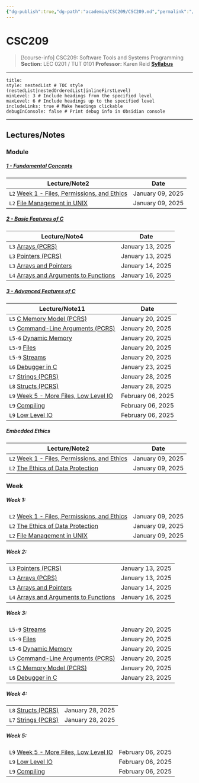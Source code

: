 ```yaml
---
{"dg-publish":true,"dg-path":"academia/CSC209/CSC209.md","permalink":"/academia/csc-209/csc-209/","tags":["course-page","cs","university"],"created":"2024-06-22T19:06:08.000-04:00","updated":"2025-01-17T20:57:39.165-05:00"}
---
```



# CSC209

> [!course-info] <span><span>CSC209: Software Tools and Systems Programming</span></span>
> **Section:** LEC 0201 / TUT 0101
> **Professor:** Karen Reid
> **[Syllabus](https://q.utoronto.ca/courses/387199/assignments/syllabus)**

---

```table-of-contents
title:
style: nestedList # TOC style (nestedList|nestedOrderedList|inlineFirstLevel)
minLevel: 3 # Include headings from the specified level
maxLevel: 6 # Include headings up to the specified level
includeLinks: true # Make headings clickable
debugInConsole: false # Print debug info in Obsidian console
```

---

## Lectures/Notes

### Module

<h5><span><a data-tooltip-position="top" aria-label="100 Academia/CSC209/1 Fundamental Concepts/1 - Fundamental Concepts.md" data-href="100 Academia/CSC209/1 Fundamental Concepts/1 - Fundamental Concepts.md" href="100 Academia/CSC209/1 Fundamental Concepts/1 - Fundamental Concepts.md" class="internal-link" target="_blank" rel="noopener nofollow">1 - Fundamental Concepts</a></span></h5><div><table class="dataview table-view-table"><thead class="table-view-thead"><tr class="table-view-tr-header"><th class="table-view-th"><span>Lecture/Note</span><span class="dataview small-text">2</span></th><th class="table-view-th"><span>Date</span></th></tr></thead><tbody class="table-view-tbody"><tr><td><span><code>L2</code> <a data-tooltip-position="top" aria-label="100 Academia/CSC209/1 Fundamental Concepts/Week 1 - Files, Permissions, and Ethics.md" data-href="100 Academia/CSC209/1 Fundamental Concepts/Week 1 - Files, Permissions, and Ethics.md" href="100 Academia/CSC209/1 Fundamental Concepts/Week 1 - Files, Permissions, and Ethics.md" class="internal-link" target="_blank" rel="noopener nofollow">Week 1 - Files, Permissions, and Ethics</a></span></td><td>January 09, 2025</td></tr><tr><td><span><code>L2</code> <a data-tooltip-position="top" aria-label="100 Academia/CSC209/1 Fundamental Concepts/File Management in UNIX.md" data-href="100 Academia/CSC209/1 Fundamental Concepts/File Management in UNIX.md" href="100 Academia/CSC209/1 Fundamental Concepts/File Management in UNIX.md" class="internal-link" target="_blank" rel="noopener nofollow">File Management in UNIX</a></span></td><td>January 09, 2025</td></tr></tbody></table></div><h5><span><a data-tooltip-position="top" aria-label="100 Academia/CSC209/2 Basic Features of C/2 - Basic Features of C.md" data-href="100 Academia/CSC209/2 Basic Features of C/2 - Basic Features of C.md" href="100 Academia/CSC209/2 Basic Features of C/2 - Basic Features of C.md" class="internal-link" target="_blank" rel="noopener nofollow">2 - Basic Features of C</a></span></h5><div><table class="dataview table-view-table"><thead class="table-view-thead"><tr class="table-view-tr-header"><th class="table-view-th"><span>Lecture/Note</span><span class="dataview small-text">4</span></th><th class="table-view-th"><span>Date</span></th></tr></thead><tbody class="table-view-tbody"><tr><td><span><code>L3</code> <a data-tooltip-position="top" aria-label="100 Academia/CSC209/2 Basic Features of C/Arrays (PCRS).md" data-href="100 Academia/CSC209/2 Basic Features of C/Arrays (PCRS).md" href="100 Academia/CSC209/2 Basic Features of C/Arrays (PCRS).md" class="internal-link" target="_blank" rel="noopener nofollow">Arrays (PCRS)</a></span></td><td>January 13, 2025</td></tr><tr><td><span><code>L3</code> <a data-tooltip-position="top" aria-label="100 Academia/CSC209/2 Basic Features of C/Pointers (PCRS).md" data-href="100 Academia/CSC209/2 Basic Features of C/Pointers (PCRS).md" href="100 Academia/CSC209/2 Basic Features of C/Pointers (PCRS).md" class="internal-link" target="_blank" rel="noopener nofollow">Pointers (PCRS)</a></span></td><td>January 13, 2025</td></tr><tr><td><span><code>L3</code> <a data-tooltip-position="top" aria-label="100 Academia/CSC209/2 Basic Features of C/Arrays and Pointers.md" data-href="100 Academia/CSC209/2 Basic Features of C/Arrays and Pointers.md" href="100 Academia/CSC209/2 Basic Features of C/Arrays and Pointers.md" class="internal-link" target="_blank" rel="noopener nofollow">Arrays and Pointers</a></span></td><td>January 14, 2025</td></tr><tr><td><span><code>L4</code> <a data-tooltip-position="top" aria-label="100 Academia/CSC209/2 Basic Features of C/Arrays and Arguments to Functions.md" data-href="100 Academia/CSC209/2 Basic Features of C/Arrays and Arguments to Functions.md" href="100 Academia/CSC209/2 Basic Features of C/Arrays and Arguments to Functions.md" class="internal-link" target="_blank" rel="noopener nofollow">Arrays and Arguments to Functions</a></span></td><td>January 16, 2025</td></tr></tbody></table></div><h5><span><a data-tooltip-position="top" aria-label="100 Academia/CSC209/3 Advanced Features of C/3 - Advanced Features of C.md" data-href="100 Academia/CSC209/3 Advanced Features of C/3 - Advanced Features of C.md" href="100 Academia/CSC209/3 Advanced Features of C/3 - Advanced Features of C.md" class="internal-link" target="_blank" rel="noopener nofollow">3 - Advanced Features of C</a></span></h5><div><table class="dataview table-view-table"><thead class="table-view-thead"><tr class="table-view-tr-header"><th class="table-view-th"><span>Lecture/Note</span><span class="dataview small-text">11</span></th><th class="table-view-th"><span>Date</span></th></tr></thead><tbody class="table-view-tbody"><tr><td><span><code>L5</code> <a data-tooltip-position="top" aria-label="100 Academia/CSC209/3 Advanced Features of C/C Memory Model (PCRS).md" data-href="100 Academia/CSC209/3 Advanced Features of C/C Memory Model (PCRS).md" href="100 Academia/CSC209/3 Advanced Features of C/C Memory Model (PCRS).md" class="internal-link" target="_blank" rel="noopener nofollow">C Memory Model (PCRS)</a></span></td><td>January 20, 2025</td></tr><tr><td><span><code>L5</code> <a data-tooltip-position="top" aria-label="100 Academia/CSC209/3 Advanced Features of C/Command-Line Arguments (PCRS).md" data-href="100 Academia/CSC209/3 Advanced Features of C/Command-Line Arguments (PCRS).md" href="100 Academia/CSC209/3 Advanced Features of C/Command-Line Arguments (PCRS).md" class="internal-link" target="_blank" rel="noopener nofollow">Command-Line Arguments (PCRS)</a></span></td><td>January 20, 2025</td></tr><tr><td><span><code>L5-6</code> <a data-tooltip-position="top" aria-label="100 Academia/CSC209/3 Advanced Features of C/Dynamic Memory.md" data-href="100 Academia/CSC209/3 Advanced Features of C/Dynamic Memory.md" href="100 Academia/CSC209/3 Advanced Features of C/Dynamic Memory.md" class="internal-link" target="_blank" rel="noopener nofollow">Dynamic Memory</a></span></td><td>January 20, 2025</td></tr><tr><td><span><code>L5-9</code> <a data-tooltip-position="top" aria-label="100 Academia/CSC209/3 Advanced Features of C/Files.md" data-href="100 Academia/CSC209/3 Advanced Features of C/Files.md" href="100 Academia/CSC209/3 Advanced Features of C/Files.md" class="internal-link" target="_blank" rel="noopener nofollow">Files</a></span></td><td>January 20, 2025</td></tr><tr><td><span><code>L5-9</code> <a data-tooltip-position="top" aria-label="100 Academia/CSC209/3 Advanced Features of C/Streams.md" data-href="100 Academia/CSC209/3 Advanced Features of C/Streams.md" href="100 Academia/CSC209/3 Advanced Features of C/Streams.md" class="internal-link" target="_blank" rel="noopener nofollow">Streams</a></span></td><td>January 20, 2025</td></tr><tr><td><span><code>L6</code> <a data-tooltip-position="top" aria-label="100 Academia/CSC209/3 Advanced Features of C/Debugger in C.md" data-href="100 Academia/CSC209/3 Advanced Features of C/Debugger in C.md" href="100 Academia/CSC209/3 Advanced Features of C/Debugger in C.md" class="internal-link" target="_blank" rel="noopener nofollow">Debugger in C</a></span></td><td>January 23, 2025</td></tr><tr><td><span><code>L7</code> <a data-tooltip-position="top" aria-label="100 Academia/CSC209/3 Advanced Features of C/Strings (PCRS).md" data-href="100 Academia/CSC209/3 Advanced Features of C/Strings (PCRS).md" href="100 Academia/CSC209/3 Advanced Features of C/Strings (PCRS).md" class="internal-link" target="_blank" rel="noopener nofollow">Strings (PCRS)</a></span></td><td>January 28, 2025</td></tr><tr><td><span><code>L8</code> <a data-tooltip-position="top" aria-label="100 Academia/CSC209/3 Advanced Features of C/Structs (PCRS).md" data-href="100 Academia/CSC209/3 Advanced Features of C/Structs (PCRS).md" href="100 Academia/CSC209/3 Advanced Features of C/Structs (PCRS).md" class="internal-link" target="_blank" rel="noopener nofollow">Structs (PCRS)</a></span></td><td>January 28, 2025</td></tr><tr><td><span><code>L9</code> <a data-tooltip-position="top" aria-label="100 Academia/CSC209/3 Advanced Features of C/Week 5 - More Files, Low Level IO.md" data-href="100 Academia/CSC209/3 Advanced Features of C/Week 5 - More Files, Low Level IO.md" href="100 Academia/CSC209/3 Advanced Features of C/Week 5 - More Files, Low Level IO.md" class="internal-link" target="_blank" rel="noopener nofollow">Week 5 - More Files, Low Level IO</a></span></td><td>February 06, 2025</td></tr><tr><td><span><code>L9</code> <a data-tooltip-position="top" aria-label="100 Academia/CSC209/3 Advanced Features of C/Compiling.md" data-href="100 Academia/CSC209/3 Advanced Features of C/Compiling.md" href="100 Academia/CSC209/3 Advanced Features of C/Compiling.md" class="internal-link" target="_blank" rel="noopener nofollow">Compiling</a></span></td><td>February 06, 2025</td></tr><tr><td><span><code>L9</code> <a data-tooltip-position="top" aria-label="100 Academia/CSC209/3 Advanced Features of C/Low Level IO.md" data-href="100 Academia/CSC209/3 Advanced Features of C/Low Level IO.md" href="100 Academia/CSC209/3 Advanced Features of C/Low Level IO.md" class="internal-link" target="_blank" rel="noopener nofollow">Low Level IO</a></span></td><td>February 06, 2025</td></tr></tbody></table></div><h5><span>Embedded Ethics</span></h5><div><table class="dataview table-view-table"><thead class="table-view-thead"><tr class="table-view-tr-header"><th class="table-view-th"><span>Lecture/Note</span><span class="dataview small-text">2</span></th><th class="table-view-th"><span>Date</span></th></tr></thead><tbody class="table-view-tbody"><tr><td><span><code>L2</code> <a data-tooltip-position="top" aria-label="100 Academia/CSC209/1 Fundamental Concepts/Week 1 - Files, Permissions, and Ethics.md" data-href="100 Academia/CSC209/1 Fundamental Concepts/Week 1 - Files, Permissions, and Ethics.md" href="100 Academia/CSC209/1 Fundamental Concepts/Week 1 - Files, Permissions, and Ethics.md" class="internal-link" target="_blank" rel="noopener nofollow">Week 1 - Files, Permissions, and Ethics</a></span></td><td>January 09, 2025</td></tr><tr><td><span><code>L2</code> <a data-tooltip-position="top" aria-label="100 Academia/CSC209/1 Fundamental Concepts/The Ethics of Data Protection.md" data-href="100 Academia/CSC209/1 Fundamental Concepts/The Ethics of Data Protection.md" href="100 Academia/CSC209/1 Fundamental Concepts/The Ethics of Data Protection.md" class="internal-link" target="_blank" rel="noopener nofollow">The Ethics of Data Protection</a></span></td><td>January 09, 2025</td></tr></tbody></table></div>

### Week

<h5><span>Week 1:</span></h5><div><table class="dataview table-view-table"><thead class="table-view-thead"><tr class="table-view-tr-header"></tr></thead><tbody class="table-view-tbody"><tr><td><span><code>L2</code> <a data-tooltip-position="top" aria-label="100 Academia/CSC209/1 Fundamental Concepts/Week 1 - Files, Permissions, and Ethics.md" data-href="100 Academia/CSC209/1 Fundamental Concepts/Week 1 - Files, Permissions, and Ethics.md" href="100 Academia/CSC209/1 Fundamental Concepts/Week 1 - Files, Permissions, and Ethics.md" class="internal-link" target="_blank" rel="noopener nofollow">Week 1 - Files, Permissions, and Ethics</a></span></td><td>January 09, 2025</td></tr><tr><td><span><code>L2</code> <a data-tooltip-position="top" aria-label="100 Academia/CSC209/1 Fundamental Concepts/The Ethics of Data Protection.md" data-href="100 Academia/CSC209/1 Fundamental Concepts/The Ethics of Data Protection.md" href="100 Academia/CSC209/1 Fundamental Concepts/The Ethics of Data Protection.md" class="internal-link" target="_blank" rel="noopener nofollow">The Ethics of Data Protection</a></span></td><td>January 09, 2025</td></tr><tr><td><span><code>L2</code> <a data-tooltip-position="top" aria-label="100 Academia/CSC209/1 Fundamental Concepts/File Management in UNIX.md" data-href="100 Academia/CSC209/1 Fundamental Concepts/File Management in UNIX.md" href="100 Academia/CSC209/1 Fundamental Concepts/File Management in UNIX.md" class="internal-link" target="_blank" rel="noopener nofollow">File Management in UNIX</a></span></td><td>January 09, 2025</td></tr></tbody></table></div><h5><span>Week 2:</span></h5><div><table class="dataview table-view-table"><thead class="table-view-thead"><tr class="table-view-tr-header"></tr></thead><tbody class="table-view-tbody"><tr><td><span><code>L3</code> <a data-tooltip-position="top" aria-label="100 Academia/CSC209/2 Basic Features of C/Pointers (PCRS).md" data-href="100 Academia/CSC209/2 Basic Features of C/Pointers (PCRS).md" href="100 Academia/CSC209/2 Basic Features of C/Pointers (PCRS).md" class="internal-link" target="_blank" rel="noopener nofollow">Pointers (PCRS)</a></span></td><td>January 13, 2025</td></tr><tr><td><span><code>L3</code> <a data-tooltip-position="top" aria-label="100 Academia/CSC209/2 Basic Features of C/Arrays (PCRS).md" data-href="100 Academia/CSC209/2 Basic Features of C/Arrays (PCRS).md" href="100 Academia/CSC209/2 Basic Features of C/Arrays (PCRS).md" class="internal-link" target="_blank" rel="noopener nofollow">Arrays (PCRS)</a></span></td><td>January 13, 2025</td></tr><tr><td><span><code>L3</code> <a data-tooltip-position="top" aria-label="100 Academia/CSC209/2 Basic Features of C/Arrays and Pointers.md" data-href="100 Academia/CSC209/2 Basic Features of C/Arrays and Pointers.md" href="100 Academia/CSC209/2 Basic Features of C/Arrays and Pointers.md" class="internal-link" target="_blank" rel="noopener nofollow">Arrays and Pointers</a></span></td><td>January 14, 2025</td></tr><tr><td><span><code>L4</code> <a data-tooltip-position="top" aria-label="100 Academia/CSC209/2 Basic Features of C/Arrays and Arguments to Functions.md" data-href="100 Academia/CSC209/2 Basic Features of C/Arrays and Arguments to Functions.md" href="100 Academia/CSC209/2 Basic Features of C/Arrays and Arguments to Functions.md" class="internal-link" target="_blank" rel="noopener nofollow">Arrays and Arguments to Functions</a></span></td><td>January 16, 2025</td></tr></tbody></table></div><h5><span>Week 3:</span></h5><div><table class="dataview table-view-table"><thead class="table-view-thead"><tr class="table-view-tr-header"></tr></thead><tbody class="table-view-tbody"><tr><td><span><code>L5-9</code> <a data-tooltip-position="top" aria-label="100 Academia/CSC209/3 Advanced Features of C/Streams.md" data-href="100 Academia/CSC209/3 Advanced Features of C/Streams.md" href="100 Academia/CSC209/3 Advanced Features of C/Streams.md" class="internal-link" target="_blank" rel="noopener nofollow">Streams</a></span></td><td>January 20, 2025</td></tr><tr><td><span><code>L5-9</code> <a data-tooltip-position="top" aria-label="100 Academia/CSC209/3 Advanced Features of C/Files.md" data-href="100 Academia/CSC209/3 Advanced Features of C/Files.md" href="100 Academia/CSC209/3 Advanced Features of C/Files.md" class="internal-link" target="_blank" rel="noopener nofollow">Files</a></span></td><td>January 20, 2025</td></tr><tr><td><span><code>L5-6</code> <a data-tooltip-position="top" aria-label="100 Academia/CSC209/3 Advanced Features of C/Dynamic Memory.md" data-href="100 Academia/CSC209/3 Advanced Features of C/Dynamic Memory.md" href="100 Academia/CSC209/3 Advanced Features of C/Dynamic Memory.md" class="internal-link" target="_blank" rel="noopener nofollow">Dynamic Memory</a></span></td><td>January 20, 2025</td></tr><tr><td><span><code>L5</code> <a data-tooltip-position="top" aria-label="100 Academia/CSC209/3 Advanced Features of C/Command-Line Arguments (PCRS).md" data-href="100 Academia/CSC209/3 Advanced Features of C/Command-Line Arguments (PCRS).md" href="100 Academia/CSC209/3 Advanced Features of C/Command-Line Arguments (PCRS).md" class="internal-link" target="_blank" rel="noopener nofollow">Command-Line Arguments (PCRS)</a></span></td><td>January 20, 2025</td></tr><tr><td><span><code>L5</code> <a data-tooltip-position="top" aria-label="100 Academia/CSC209/3 Advanced Features of C/C Memory Model (PCRS).md" data-href="100 Academia/CSC209/3 Advanced Features of C/C Memory Model (PCRS).md" href="100 Academia/CSC209/3 Advanced Features of C/C Memory Model (PCRS).md" class="internal-link" target="_blank" rel="noopener nofollow">C Memory Model (PCRS)</a></span></td><td>January 20, 2025</td></tr><tr><td><span><code>L6</code> <a data-tooltip-position="top" aria-label="100 Academia/CSC209/3 Advanced Features of C/Debugger in C.md" data-href="100 Academia/CSC209/3 Advanced Features of C/Debugger in C.md" href="100 Academia/CSC209/3 Advanced Features of C/Debugger in C.md" class="internal-link" target="_blank" rel="noopener nofollow">Debugger in C</a></span></td><td>January 23, 2025</td></tr></tbody></table></div><h5><span>Week 4:</span></h5><div><table class="dataview table-view-table"><thead class="table-view-thead"><tr class="table-view-tr-header"></tr></thead><tbody class="table-view-tbody"><tr><td><span><code>L8</code> <a data-tooltip-position="top" aria-label="100 Academia/CSC209/3 Advanced Features of C/Structs (PCRS).md" data-href="100 Academia/CSC209/3 Advanced Features of C/Structs (PCRS).md" href="100 Academia/CSC209/3 Advanced Features of C/Structs (PCRS).md" class="internal-link" target="_blank" rel="noopener nofollow">Structs (PCRS)</a></span></td><td>January 28, 2025</td></tr><tr><td><span><code>L7</code> <a data-tooltip-position="top" aria-label="100 Academia/CSC209/3 Advanced Features of C/Strings (PCRS).md" data-href="100 Academia/CSC209/3 Advanced Features of C/Strings (PCRS).md" href="100 Academia/CSC209/3 Advanced Features of C/Strings (PCRS).md" class="internal-link" target="_blank" rel="noopener nofollow">Strings (PCRS)</a></span></td><td>January 28, 2025</td></tr></tbody></table></div><h5><span>Week 5:</span></h5><div><table class="dataview table-view-table"><thead class="table-view-thead"><tr class="table-view-tr-header"></tr></thead><tbody class="table-view-tbody"><tr><td><span><code>L9</code> <a data-tooltip-position="top" aria-label="100 Academia/CSC209/3 Advanced Features of C/Week 5 - More Files, Low Level IO.md" data-href="100 Academia/CSC209/3 Advanced Features of C/Week 5 - More Files, Low Level IO.md" href="100 Academia/CSC209/3 Advanced Features of C/Week 5 - More Files, Low Level IO.md" class="internal-link" target="_blank" rel="noopener nofollow">Week 5 - More Files, Low Level IO</a></span></td><td>February 06, 2025</td></tr><tr><td><span><code>L9</code> <a data-tooltip-position="top" aria-label="100 Academia/CSC209/3 Advanced Features of C/Low Level IO.md" data-href="100 Academia/CSC209/3 Advanced Features of C/Low Level IO.md" href="100 Academia/CSC209/3 Advanced Features of C/Low Level IO.md" class="internal-link" target="_blank" rel="noopener nofollow">Low Level IO</a></span></td><td>February 06, 2025</td></tr><tr><td><span><code>L9</code> <a data-tooltip-position="top" aria-label="100 Academia/CSC209/3 Advanced Features of C/Compiling.md" data-href="100 Academia/CSC209/3 Advanced Features of C/Compiling.md" href="100 Academia/CSC209/3 Advanced Features of C/Compiling.md" class="internal-link" target="_blank" rel="noopener nofollow">Compiling</a></span></td><td>February 06, 2025</td></tr></tbody></table></div>
